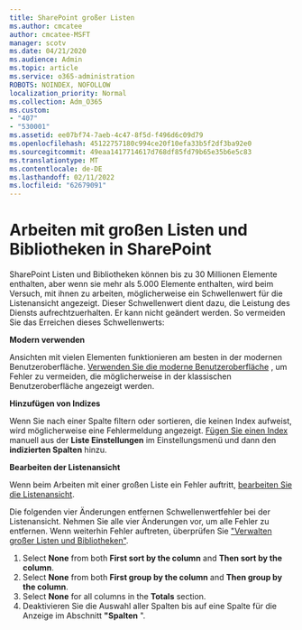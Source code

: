 ```yaml
---
title: SharePoint großer Listen
ms.author: cmcatee
author: cmcatee-MSFT
manager: scotv
ms.date: 04/21/2020
ms.audience: Admin
ms.topic: article
ms.service: o365-administration
ROBOTS: NOINDEX, NOFOLLOW
localization_priority: Normal
ms.collection: Adm_O365
ms.custom:
- "407"
- "530001"
ms.assetid: ee07bf74-7aeb-4c47-8f5d-f496d6c09d79
ms.openlocfilehash: 45122757180c994ce20f10efa33b5f2df3ba92e0
ms.sourcegitcommit: 49eaa1417714617d768df85fd79b65e35b6e5c83
ms.translationtype: MT
ms.contentlocale: de-DE
ms.lasthandoff: 02/11/2022
ms.locfileid: "62679091"
---
```

# <a name="work-with-large-lists-and-libraries-in-sharepoint"></a>Arbeiten mit großen Listen und Bibliotheken in SharePoint

SharePoint Listen und Bibliotheken können bis zu 30 Millionen Elemente enthalten, aber wenn sie mehr als 5.000 Elemente enthalten, wird beim Versuch, mit ihnen zu arbeiten, möglicherweise ein Schwellenwert für die Listenansicht angezeigt. Dieser Schwellenwert dient dazu, die Leistung des Diensts aufrechtzuerhalten. Er kann nicht geändert werden. So vermeiden Sie das Erreichen dieses Schwellenwerts:

**Modern verwenden**

Ansichten mit vielen Elementen funktionieren am besten in der modernen Benutzeroberfläche. [Verwenden Sie die moderne Benutzeroberfläche](https://support.office.com/article/66dac24b-4177-4775-bf50-3d267318caa9) , um Fehler zu vermeiden, die möglicherweise in der klassischen Benutzeroberfläche angezeigt werden.

**Hinzufügen von Indizes**

Wenn Sie nach einer Spalte filtern oder sortieren, die keinen Index aufweist, wird möglicherweise eine Fehlermeldung angezeigt. [Fügen Sie einen Index](https://support.office.com/article/f3f00554-b7dc-44d1-a2ed-d477eac463b0) manuell aus der **Liste Einstellungen** im Einstellungsmenü und dann den **indizierten Spalten** hinzu.

**Bearbeiten der Listenansicht**

Wenn beim Arbeiten mit einer großen Liste ein Fehler auftritt, [bearbeiten Sie die Listenansicht](https://support.office.com/article/15916903-e79a-423f-b4e2-02d37e1ff372).

Die folgenden vier Änderungen entfernen Schwellenwertfehler bei der Listenansicht. Nehmen Sie alle vier Änderungen vor, um alle Fehler zu entfernen. Wenn weiterhin Fehler auftreten, überprüfen Sie ["Verwalten großer Listen und Bibliotheken"](https://support.office.com/article/B8588DAE-9387-48C2-9248-C24122F07C59).

1. Select **None** from both **First sort by the column** and **Then sort by the column**.
2. Select **None** from both **First group by the column** and **Then group by the column**.
3. Select **None** for all columns in the **Totals** section.
4. Deaktivieren Sie die Auswahl aller Spalten bis auf eine Spalte für die Anzeige im Abschnitt **"Spalten** ".

